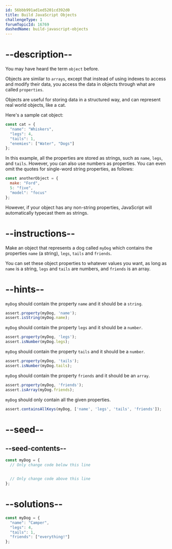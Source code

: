 ```yaml
---
id: 56bbb991ad1ed5201cd392d0
title: Build JavaScript Objects
challengeType: 1
forumTopicId: 16769
dashedName: build-javascript-objects
---
```


# --description--

You may have heard the term `object` before.

Objects are similar to `arrays`, except that instead of using indexes to access and modify their data, you access the data in objects through what are called `properties`.

Objects are useful for storing data in a structured way, and can represent real world objects, like a cat.

Here's a sample cat object:

```js
const cat = {
  "name": "Whiskers",
  "legs": 4,
  "tails": 1,
  "enemies": ["Water", "Dogs"]
};
```

In this example, all the properties are stored as strings, such as `name`, `legs`, and `tails`. However, you can also use numbers as properties. You can even omit the quotes for single-word string properties, as follows:

```js
const anotherObject = {
  make: "Ford",
  5: "five",
  "model": "focus"
};
```

However, if your object has any non-string properties, JavaScript will automatically typecast them as strings.

# --instructions--

Make an object that represents a dog called `myDog` which contains the properties `name` (a string), `legs`, `tails` and `friends`.

You can set these object properties to whatever values you want, as long as `name` is a string, `legs` and `tails` are numbers, and `friends` is an array.

# --hints--

`myDog` should contain the property `name` and it should be a `string`.

```js
assert.property(myDog, 'name'); 
assert.isString(myDog.name); 
```

`myDog` should contain the property `legs` and it should be a `number`.

```js
assert.property(myDog, 'legs');
assert.isNumber(myDog.legs); 
```

`myDog` should contain the property `tails` and it should be a `number`.

```js
assert.property(myDog, 'tails'); 
assert.isNumber(myDog.tails); 
```

`myDog` should contain the property `friends` and it should be an `array`.

```js
assert.property(myDog, 'friends');
assert.isArray(myDog.friends); 
```

`myDog` should only contain all the given properties.

```js
assert.containsAllKeys(myDog, ['name', 'legs', 'tails', 'friends']); 
```

# --seed--

## --seed-contents--

```js
const myDog = {
  // Only change code below this line


  // Only change code above this line
};
```

# --solutions--

```js
const myDog = {
  "name": "Camper",
  "legs": 4,
  "tails": 1,
  "friends": ["everything!"]
};
```
